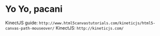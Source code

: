 Yo Yo, pacani
=============
KinectJS guide: `http://www.html5canvastutorials.com/kineticjs/html5-canvas-path-mouseover/`
KinectJS: `http://kineticjs.com/`